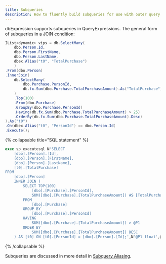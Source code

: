 ```yaml
---
title: Subqueries
description: How to fluently build subqueries for use with outer query expressions.
---
```


dbExpression supports subqueries in QueryExpressions.  The general form of subqueries in a JOIN condition:

```csharp
IList<dynamic> vips = db.SelectMany(
	dbo.Person.Id, 
	dbo.Person.FirstName, 
	dbo.Person.LastName,
	dbex.Alias("t0", "TotalPurchase")
	)
.From(dbo.Person)
.InnerJoin(
	db.SelectMany(
	    dbo.Purchase.PersonId,
	    db.fx.Sum(dbo.Purchase.TotalPurchaseAmount).As("TotalPurchase")
	)
	.Top(100)
	.From(dbo.Purchase)
	.GroupBy(dbo.Purchase.PersonId)
	.Having(db.fx.Sum(dbo.Purchase.TotalPurchaseAmount) > 25)
	.OrderBy(db.fx.Sum(dbo.Purchase.TotalPurchaseAmount).Desc)
).As("t0")
.On(dbex.Alias("t0", "PersonId") == dbo.Person.Id)
.Execute();
```

{% collapsable title="SQL statement" %}
```sql
exec sp_executesql N'SELECT
	[dbo].[Person].[Id],
	[dbo].[Person].[FirstName],
	[dbo].[Person].[LastName],
	[t0].[TotalPurchase]
FROM
	[dbo].[Person]
	INNER JOIN (
		SELECT TOP(100)
			[dbo].[Purchase].[PersonId],
			SUM([dbo].[Purchase].[TotalPurchaseAmount]) AS [TotalPurchase]
		FROM
			[dbo].[Purchase]
		GROUP BY
			[dbo].[Purchase].[PersonId]
		HAVING
			SUM([dbo].[Purchase].[TotalPurchaseAmount]) > @P1
		ORDER BY
			SUM([dbo].[Purchase].[TotalPurchaseAmount]) DESC
	) AS [t0] ON [t0].[PersonId] = [dbo].[Person].[Id];',N'@P1 float',@P1=25
```
{% /collapsable %}

Subqueries are discussed in more detail in [Subquery Aliasing](/aliasing/subquery).